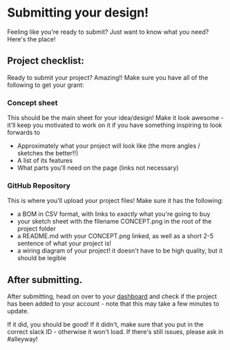 # Submitting your design!

Feeling like you're ready to submit? Just want to know what you need? Here's the place!

## Project checklist:

Ready to submit your project? Amazing!! Make sure you have all of the following to get your grant:

### Concept sheet

This should be the main sheet for your idea/design! Make it look awesome - it'll keep you motivated to work on it if you have something inspiring to look forwards to

-   Approximately what your project will look like (the more angles / sketches the better!!)
-   A list of its features
-   What parts you’ll need on the page (links not necessary)

### GitHub Repository

This is where you'll upload your project files! Make sure it has the following:

-   a BOM in CSV format, with links to _exactly_ what you're going to buy
-   your sketch sheet with the filename CONCEPT.png in the root of the project folder
-   a README.md with your CONCEPT.png linked, as well as a short 2-5 sentence of what your project is!
-   a wiring diagram of your project! it doesn't have to be high quality, but it should be legible

## After submitting.

After submitting, head on over to your [dashboard](/dashboard) and check if the project has been added to your account - note that this may take a few minutes to update.

If it did, you should be good! If it didn't, make sure that you put in the correct slack ID - otherwise it won't load. If there's still issues, please ask in #alleyway!

